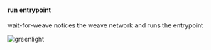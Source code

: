 #### run entrypoint

wait-for-weave notices the weave network and runs the entrypoint

![greenlight](slides/images/greenlight.jpg "greenlight")